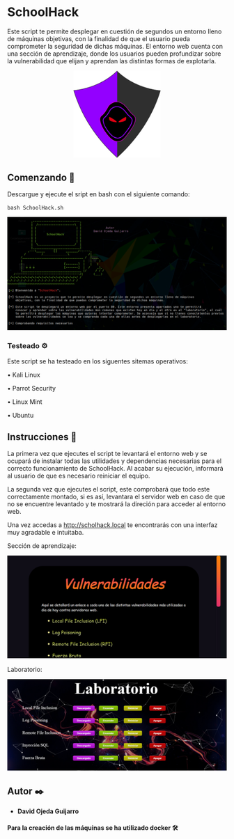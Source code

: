 # SchoolHack
Este script te permite desplegar en cuestión de segundos un entorno lleno de máquinas objetivas, con la finalidad de que el usuario pueda comprometer la seguridad de dichas máquinas. El entorno web cuenta con una sección de aprendizaje, donde los usuarios pueden profundizar sobre la vulnerabilidad que elijan y aprendan las distintas formas de explotarla.

<p align="center">
<img src="entorno/img/logo.png"
	alt="SchoolHack"
	width="200"/>
</p>



## Comenzando 🚀

Descargue y ejecute el sript en bash con el siguiente comando:
```
bash SchoolHack.sh
```
<p align="center">
<img src="images-readme/Script.png"
	alt="SchoolHack"
	width="700"/>
</p>


### Testeado ⚙️

Este script se ha testeado en los siguentes sitemas operativos:

• Kali Linux

• Parrot Security

• Linux Mint

• Ubuntu



## Instrucciones 📖

La primera vez que ejecutes el script te levantará el entorno web y se ocupará de instalar todas las utilidades y dependencias necesarias para el correcto funcionamiento de SchoolHack. Al acabar su ejecución, informará al usuario de que es necesario reiniciar el equipo.

La segunda vez que ejecutes el script, este comprobará que todo este correctamente montado, si es así, levantara el servidor web en caso de que no se encuentre levantado y te mostrará la direción para acceder al entorno web.

Una vez accedas a http://scholhack.local te encontrarás con una interfaz muy agradable e intuitaba.

Sección de aprendizaje:

<p align="center">
<img src="images-readme/aprender.PNG"
	alt="Aprender"
	width="700"/>
</p>

Laboratorio:

<p align="center">
<img src="images-readme/laboratorio.PNG"
	alt="Laboratorio"
	width="700"/>
</p>

## Autor ✒️
* **David Ojeda Guijarro**

#### Para la creación de las máquinas se ha utilizado docker 🛠️
